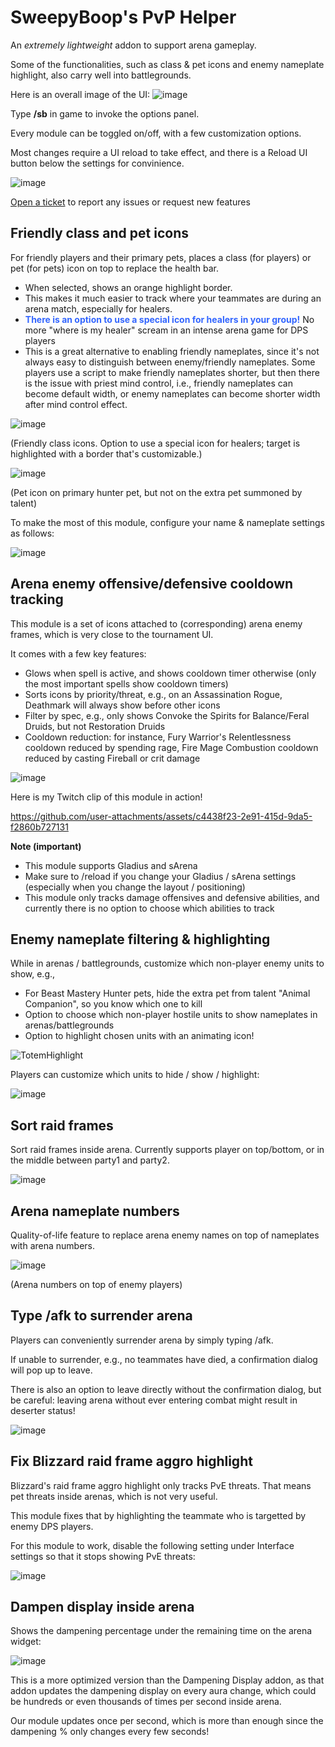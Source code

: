 # SweepyBoop's PvP Helper
An _extremely_ _lightweight_ addon to support arena gameplay.

Some of the functionalities, such as class & pet icons and enemy nameplate highlight, also carry well into battlegrounds.

Here is an overall image of the UI:
![image](https://user-images.githubusercontent.com/78008331/226146638-ecd2f9d5-2276-4dbb-925f-157ff4e3a955.png)

Type **/sb** in game to invoke the options panel.

Every module can be toggled on/off, with a few customization options.

Most changes require a UI reload to take effect, and there is a Reload UI button below the settings for convinience.

![image](https://user-images.githubusercontent.com/78008331/219826235-9a9c1b72-5e5b-4108-9728-576e991f8789.png)

[Open a ticket](https://github.com/SweepyBoop/Sweepy-Boop/issues/new) to report any issues or request new features

## Friendly class and pet icons
For friendly players and their primary pets, places a class (for players) or pet (for pets) icon on top to replace the health bar.
- When selected, shows an orange highlight border.
- This makes it much easier to track where your teammates are during an arena match, especially for healers.
- <span style="color:#36f"><strong>There is an option to use a special icon for healers in your group!</strong></span> No more "where is my healer" scream in an intense arena game for DPS players
- This is a great alternative to enabling friendly nameplates, since it's not always easy to distinguish between enemy/friendly nameplates. Some players use a script to make friendly nameplates shorter, but then there is the issue with priest mind control, i.e., friendly nameplates can become default width, or enemy nameplates can become shorter width after mind control effect.

![image](https://github.com/user-attachments/assets/5c2402c2-6aa3-4a67-8e50-e19558bca9c3)

(Friendly class icons. Option to use a special icon for healers; target is highlighted with a border that's customizable.)

![image](https://github.com/user-attachments/assets/7283015e-bace-4253-ba02-30f3bd4b2ac5)

(Pet icon on primary hunter pet, but not on the extra pet summoned by talent)

To make the most of this module, configure your name & nameplate settings as follows:

![image](https://github.com/user-attachments/assets/3f43fe3b-5c84-4863-aa0a-29a0b61aaae8)

## Arena enemy offensive/defensive cooldown tracking
This module is a set of icons attached to (corresponding) arena enemy frames, which is very close to the tournament UI.

It comes with a few key features:
- Glows when spell is active, and shows cooldown timer otherwise (only the most important spells show cooldown timers)
- Sorts icons by priority/threat, e.g., on an Assassination Rogue, Deathmark will always show before other icons
- Filter by spec, e.g., only shows Convoke the Spirits for Balance/Feral Druids, but not Restoration Druids
- Cooldown reduction: for instance, Fury Warrior's Relentlessness cooldown reduced by spending rage, Fire Mage Combustion cooldown reduced by casting Fireball or crit damage

![image](https://github.com/user-attachments/assets/7e7a7368-84c6-4eb7-ac46-c69eb0f73ce0)

Here is my Twitch clip of this module in action!

https://github.com/user-attachments/assets/c4438f23-2e91-415d-9da5-f2860b727131

**Note (important)**
- This module supports Gladius and sArena
- Make sure to /reload if you change your Gladius / sArena settings (especially when you change the layout / positioning)
- This module only tracks damage offensives and defensive abilities, and currently there is no option to choose which abilities to track

## Enemy nameplate filtering & highlighting
While in arenas / battlegrounds, customize which non-player enemy units to show, e.g.,
- For Beast Mastery Hunter pets, hide the extra pet from talent "Animal Companion", so you know which one to kill
- Option to choose which non-player hostile units to show nameplates in arenas/battlegrounds
- Option to highlight chosen units with an animating icon!

![TotemHighlight](https://github.com/user-attachments/assets/3ca7871f-0566-44f0-b141-4560213c30f0)

Players can customize which units to hide / show / highlight:

![image](https://github.com/user-attachments/assets/c8e0073b-5e1a-4999-8b90-ed339f44ac45)


## Sort raid frames
Sort raid frames inside arena. Currently supports player on top/bottom, or in the middle between party1 and party2.

![image](https://github.com/user-attachments/assets/10ecb4de-691d-4e11-a2a2-69eca3a80938)

## Arena nameplate numbers
Quality-of-life feature to replace arena enemy names on top of nameplates with arena numbers.

![image](https://github.com/user-attachments/assets/9a629304-9675-40ea-a5d1-4f39f101032a)

(Arena numbers on top of enemy players)

## Type /afk to surrender arena
Players can conveniently surrender arena by simply typing /afk.

If unable to surrender, e.g., no teammates have died, a confirmation dialog will pop up to leave.

There is also an option to leave directly without the confirmation dialog, but be careful: leaving arena without ever entering combat might result in deserter status!

![image](https://github.com/user-attachments/assets/45663a67-435d-4b45-985f-0924074d3f6c)



## Fix Blizzard raid frame aggro highlight
Blizzard's raid frame aggro highlight only tracks PvE threats.
That means pet threats inside arenas, which is not very useful.

This module fixes that by highlighting the teammate who is targetted by enemy DPS players.

For this module to work, disable the following setting under Interface settings so that it stops showing PvE threats:

![image](https://github.com/user-attachments/assets/38505bd7-5f7d-4f7d-95a0-f8d6f232c02e)

## Dampen display inside arena
Shows the dampening percentage under the remaining time on the arena widget:

![image](https://github.com/user-attachments/assets/329aa2b9-2a5e-4239-b40a-f68d90f8971b)

This is a more optimized version than the Dampening Display addon, as that addon updates the dampening display on every aura change, which could be hundreds or even thousands of times per second inside arena.

Our module updates once per second, which is more than enough since the dampening % only changes every few seconds!
